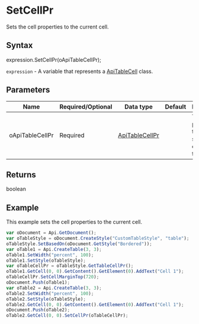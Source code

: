 # SetCellPr

Sets the cell properties to the current cell.

## Syntax

expression.SetCellPr(oApiTableCellPr);

`expression` - A variable that represents a [ApiTableCell](../ApiTableCell.md) class.

## Parameters

| **Name** | **Required/Optional** | **Data type** | **Default** | **Description** |
| ------------- | ------------- | ------------- | ------------- | ------------- |
| oApiTableCellPr | Required | [ApiTableCellPr](../../ApiTableCellPr/ApiTableCellPr.md) |  | The properties that will be set to the current table cell. |

## Returns

boolean

## Example

This example sets the cell properties to the current cell.

```javascript
var oDocument = Api.GetDocument();
var oTableStyle = oDocument.CreateStyle("CustomTableStyle", "table");
oTableStyle.SetBasedOn(oDocument.GetStyle("Bordered"));
var oTable1 = Api.CreateTable(3, 3);
oTable1.SetWidth("percent", 100);
oTable1.SetStyle(oTableStyle);
var oTableCellPr = oTableStyle.GetTableCellPr();
oTable1.GetCell(0, 0).GetContent().GetElement(0).AddText("Cell 1");
oTableCellPr.SetCellMarginTop(720);
oDocument.Push(oTable1);
var oTable2 = Api.CreateTable(3, 3);
oTable2.SetWidth("percent", 100);
oTable2.SetStyle(oTableStyle);
oTable2.GetCell(0, 0).GetContent().GetElement(0).AddText("Cell 1");
oDocument.Push(oTable2);
oTable2.GetCell(0, 0).SetCellPr(oTableCellPr);
```
